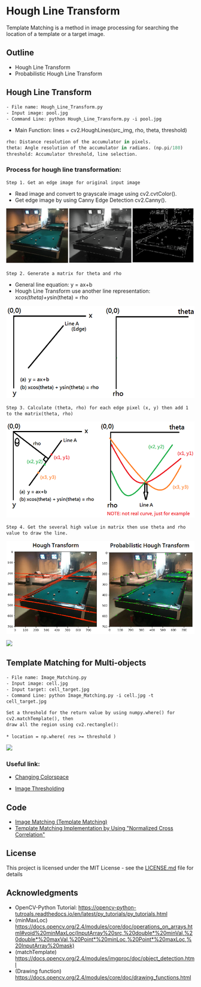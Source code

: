 # Hough Line Transform
Template Matching is a method in image processing for searching the location of a template or a target image.

## Outline
- Hough Line Transform
- Probabilistic Hough Line Transform

## Hough Line Transform
```
- File name: Hough_Line_Transform.py
- Input image: pool.jpg
- Command Line: python Hough_Line_Transform.py -i pool.jpg
```
* Main Function: lines = cv2.HoughLines(src_img, rho, theta, threshold)
```python
rho: Distance resolution of the accumulator in pixels.
theta: Angle resolution of the accumulator in radians. (np.pi/180)
threshold: Accumulator threshold, line selection.
```
### Process for hough line transformation:
```
Step 1. Get an edge image for original input image
```
* Read image and convert to grayscale image using cv2.cvtColor().
* Get edge image by using Canny Edge Detection cv2.Canny().

![](README_IMG/step1.png)

```
Step 2. Generate a matrix for theta and rho
```
* General line equation: y = ax+b
* Hough Line Transform use another line representation: x*cos(theta)+y*sin(theta) = rho

![](README_IMG/step2.png)

```
Step 3. Calculate (theta, rho) for each edge pixel (x, y) then add 1 to the matrix(theta, rho)
```
![](README_IMG/step3.png)
```
Step 4. Get the several high value in matrix then use theta and rho value to draw the line.
```
![](README_IMG/line.png)
    
    
![](README_IMG/temp_match.png)

## Template Matching for Multi-objects
```
- File name: Image_Matching.py 
- Input image: cell.jpg
- Input target: cell_target.jpg
- Command Line: python Image_Matching.py -i cell.jpg -t cell_target.jpg
```
```
Set a threshold for the return value by using numpy.where() for cv2.matchTemplate(), then 
draw all the region using cv2.rectangle():

* location = np.where( res >= threshold )
```

![](README_IMG/multi_match.png)

### Useful link:

- [Changing Colorspace](https://github.com/Hank-Tsou/Computer-Vision-OpenCV-Python/tree/master/tutorials/Image_Processing/1_Changing_colorspace)

- [Image Thresholding](https://github.com/Hank-Tsou/Computer-Vision-OpenCV-Python/tree/master/tutorials/Image_Processing/2_Image_Thresholding)

## Code
- [Image Matching (Template Matching)](https://github.com/Hank-Tsou/Computer-Vision-OpenCV-Python/tree/master/tutorials/Image_Processing/10_Image_Matching)
- [Template Matching Implementation by Using "Normalized Cross Correlation"](https://github.com/Hank-Tsou/Template-Matching)

## License

This project is licensed under the MIT License - see the [LICENSE.md](LICENSE.md) file for details

## Acknowledgments

* OpenCV-Python Tutorial: https://opencv-python-tutroals.readthedocs.io/en/latest/py_tutorials/py_tutorials.html
* (minMaxLoc) https://docs.opencv.org/2.4/modules/core/doc/operations_on_arrays.html#void%20minMaxLoc(InputArray%20src,%20double*%20minVal,%20double*%20maxVal,%20Point*%20minLoc,%20Point*%20maxLoc,%20InputArray%20mask)
* (matchTemplate) https://docs.opencv.org/2.4/modules/imgproc/doc/object_detection.html
* (Drawing function) https://docs.opencv.org/2.4/modules/core/doc/drawing_functions.html
